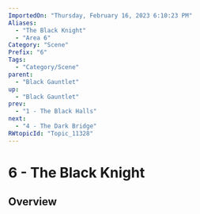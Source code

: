 ```yaml
---
ImportedOn: "Thursday, February 16, 2023 6:10:23 PM"
Aliases:
  - "The Black Knight"
  - "Area 6"
Category: "Scene"
Prefix: "6"
Tags:
  - "Category/Scene"
parent:
  - "Black Gauntlet"
up:
  - "Black Gauntlet"
prev:
  - "1 - The Black Halls"
next:
  - "4 - The Dark Bridge"
RWtopicId: "Topic_11328"
---
```

# 6 - The Black Knight
## Overview
